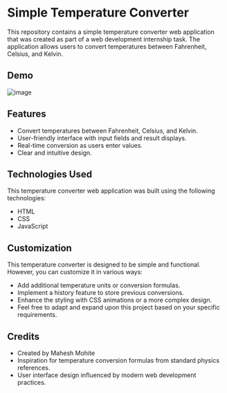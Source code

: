 # Simple Temperature Converter

This repository contains a simple temperature converter web application that was created as part of a web development internship task. 
The application allows users to convert temperatures between Fahrenheit, Celsius, and Kelvin.

## Demo

![image](https://github.com/MaheshMohite6520/Temperature-Converter/assets/126685009/8993b4eb-a4be-466f-8804-f9312b980b14)

## Features

- Convert temperatures between Fahrenheit, Celsius, and Kelvin.
- User-friendly interface with input fields and result displays.
- Real-time conversion as users enter values.
- Clear and intuitive design.

## Technologies Used

This temperature converter web application was built using the following technologies:

- HTML
- CSS
- JavaScript

## Customization

This temperature converter is designed to be simple and functional. However, you can customize it in various ways:

- Add additional temperature units or conversion formulas.
- Implement a history feature to store previous conversions.
- Enhance the styling with CSS animations or a more complex design.
- Feel free to adapt and expand upon this project based on your specific requirements.

## Credits

- Created by Mahesh Mohite
- Inspiration for temperature conversion formulas from standard physics references.
- User interface design influenced by modern web development practices.
